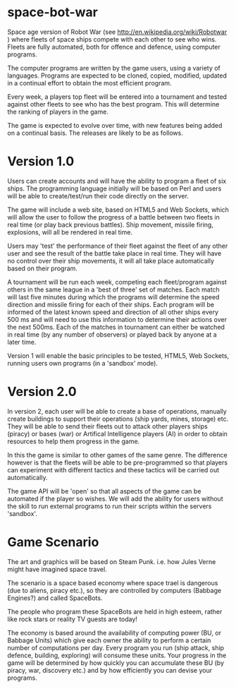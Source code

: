 space-bot-war
=============

Space age version of Robot War (see http://en.wikipedia.org/wiki/Robotwar ) where fleets of space ships
compete with each other to see who wins. Fleets are fully automated, both for offence and defence, using
computer programs.

The computer programs are written by the game users, using a variety of languages. Programs are expected
to be cloned, copied, modified, updated in a continual effort to obtain the most efficient program.

Every week, a players top fleet will be entered into a tournament and tested against other fleets to see
who has the best program. This will determine the ranking of players in the game.

The game is expected to evolve over time, with new features being added on a continual basis. The releases
are likely to be as follows.

Version 1.0
===========

Users can create accounts and will have the ability to program a fleet of six ships. The programming language
initially will be based on Perl and users will be able to create/test/run their code directly on the server.

The game will include a web site, based on HTML5 and Web Sockets, which will allow the user to follow the
progress of a battle between two fleets in real time (or play back previous battles). Ship movement, missile
firing, explosions, will all be rendered in real time.

Users may 'test' the performance of their fleet against the fleet of any other user and see the result of the
battle take place in real time. They will have no control over their ship movements, it will all take place
automatically based on their program.

A tournament will be run each week, competing each fleet/program against others in the same league in a 'best
of three' set of matches. Each match will last five minutes during which the programs will determine the speed
direction and missile firing for each of their ships. Each program will be informed of the latest known speed
and direction of all other ships every 500 ms and will need to use this information to determine their actions
over the next 500ms. Each of the matches in tournament can either be watched in real time (by any number of
observers) or played back by anyone at a later time.

Version 1 will enable the basic principles to be tested, HTML5, Web Sockets, running users own programs (in a
'sandbox' mode).

Version 2.0
===========

In version 2, each user will be able to create a base of operations, manually create buildings to support 
their operations (ship yards, mines, storage) etc. They will be able to send their fleets out to attack
other players ships (piracy) or bases (war) or Artifical Intelligence players (AI) in order to obtain 
resources to help them progress in the game.

In this the game is similar to other games of the same genre. The difference however is that the fleets 
will be able to be pre-programmed so that players can experiment with different tactics and these tactics
will be carried out automatically.

The game API will be 'open' so that all aspects of the game can be automated if the player so wishes. We
will add the ability for users without the skill to run external programs to run their scripts within
the servers 'sandbox'.

Game Scenario
=============

The art and graphics will be based on Steam Punk. i.e. how Jules Verne might have imagined space travel.

The scenario is a space based economy where space trael is dangerous (due to aliens, piracy etc.), so they are
controlled by computers (Babbage Engines?) and called SpaceBots.

The people who program these SpaceBots are held in high esteem, rather like rock stars or reality TV
guests are today!

The economy is based around the availability of computing power (BU, or Babbage Units) which give each
owner the ability to perform a certain number of computations per day. Every program you run (ship attack,
ship defence, building, exploring) will consume these units. Your progress in the game will be determined
by how quickly you can accumulate these BU (by piracy, war, discovery etc.) and by how efficiently you
can devise your programs.



